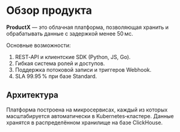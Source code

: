 # Обзор продукта

**ProductX** — это облачная платформа, позволяющая хранить и обрабатывать данные с задержкой менее 50 мс.

Основные возможности:
1. REST‑API и клиентские SDK (Python, JS, Go).
2. Гибкая система ролей и доступов.
3. Поддержка потоковой записи и триггеров Webhook.
4. SLA 99.95 % при базе Standard.

## Архитектура
Платформа построена на микросервисах, каждый из которых масштабируется
автоматически в Kubernetes‑кластере. Данные хранятся в распределённом
хранилище на базе ClickHouse.
